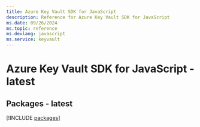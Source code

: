 ```yaml
---
title: Azure Key Vault SDK for JavaScript
description: Reference for Azure Key Vault SDK for JavaScript
ms.date: 09/26/2024
ms.topic: reference
ms.devlang: javascript
ms.service: keyvault
---
```

# Azure Key Vault SDK for JavaScript - latest
## Packages - latest
[!INCLUDE [packages](key-vault-index.md)]